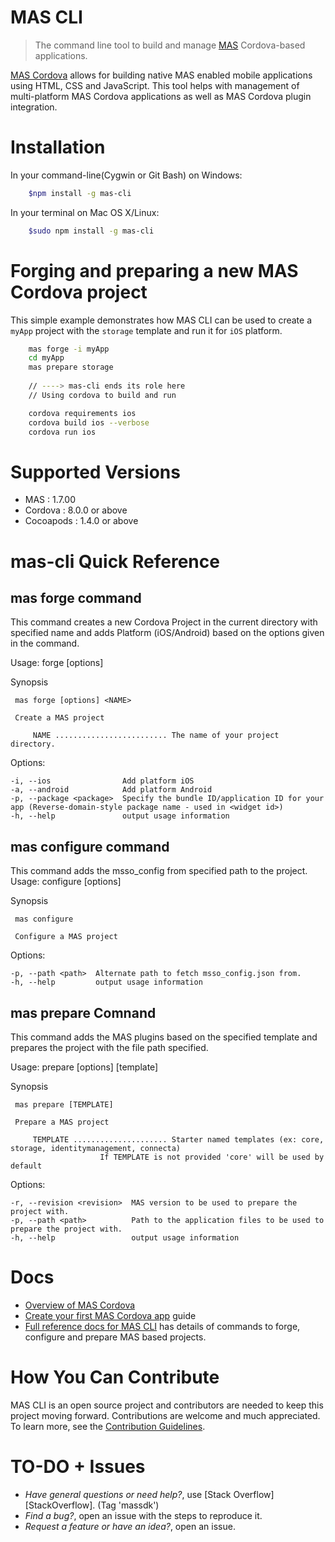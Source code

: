 # MAS CLI

> The command line tool to build and manage [MAS](https://www.ca.com/us/developers/mas.html) Cordova-based applications.

[MAS Cordova](http://mas.ca.com/docs/cordova/1.6.10/guides/) allows for building native MAS enabled mobile applications using HTML, CSS and JavaScript. 
This tool helps with management of multi-platform MAS Cordova applications as well as MAS Cordova plugin integration.

# Installation
In your command-line(Cygwin or Git Bash) on Windows:    
```bash    
    $npm install -g mas-cli
```    
    
In your terminal on Mac OS X/Linux:
```bash    
    $sudo npm install -g mas-cli
```

# Forging and preparing a new MAS Cordova project
This simple example demonstrates how MAS CLI can be used to create a `myApp` project with the `storage` template and run it for `iOS` platform.

```bash
    mas forge -i myApp
    cd myApp
    mas prepare storage   
    
    // ----> mas-cli ends its role here
    // Using cordova to build and run

    cordova requirements ios    
    cordova build ios --verbose
    cordova run ios
```


# Supported Versions

- MAS       : 1.7.00
- Cordova   : 8.0.0 or above
- Cocoapods : 1.4.0 or above


# mas-cli Quick Reference

## mas forge command

This command creates a new Cordova Project in the current directory with specified name and adds Platform (iOS/Android) based on the options given in the command.

Usage: forge [options] <name>
 
 Synopsis 

	 mas forge [options] <NAME> 

	 Create a MAS project 

		 NAME ......................... The name of your project directory. 

  Options:

    -i, --ios                Add platform iOS
    -a, --android            Add platform Android
    -p, --package <package>  Specify the bundle ID/application ID for your app (Reverse-domain-style package name - used in <widget id>)
    -h, --help               output usage information


## mas configure command

This command adds the msso_config from specified path to the project.
  Usage: configure [options] 

 Synopsis 

	 mas configure 

	 Configure a MAS project 

 Options:

    -p, --path <path>  Alternate path to fetch msso_config.json from.
    -h, --help         output usage information


## mas prepare Comnand

This command adds the MAS plugins based on the specified template and prepares the project with the file path specified.

Usage: prepare [options] [template]  

 Synopsis 

	 mas prepare [TEMPLATE] 

	 Prepare a MAS project 

		 TEMPLATE ..................... Starter named templates (ex: core, storage, identitymanagement, connecta)
						If TEMPLATE is not provided 'core' will be used by default

  Options:

    -r, --revision <revision>  MAS version to be used to prepare the project with.
    -p, --path <path>          Path to the application files to be used to prepare the project with.
    -h, --help                 output usage information


# Docs
- [Overview of MAS Cordova]
- [Create your first MAS Cordova app] guide
- [Full reference docs for MAS CLI][Reference docs] has details of commands to forge, configure and prepare MAS based projects. 


# How You Can Contribute
MAS CLI is an open source project and contributors are needed to keep this project moving forward.
Contributions are welcome and much appreciated. To learn more, see the [Contribution Guidelines](https://github-isl-01.ca.com/APIM-Evolution/mas-cli/blob/master/CONTRIBUTING.md).


# TO-DO + Issues
- *Have general questions or need help?*, use [Stack Overflow][StackOverflow]. (Tag 'massdk')
- *Find a bug?*, open an issue with the steps to reproduce it.
- *Request a feature or have an idea?*, open an issue.


[Overview of MAS Cordova]: http://mas.ca.com/docs/cordova/1.6.10/guides/#mas-plugin-overview
[Create your first MAS Cordova app]: http://mas.ca.com/docs/cordova/1.6.10/guides/#set-up-project-and-start-the-sdk
[Reference docs]: ./Reference.md
